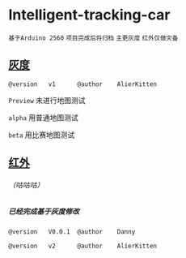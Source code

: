 # Intelligent-tracking-car

`基于Arduino 2560` `项目完成后将归档` `主更灰度` `红外仅做灾备`



## [灰度](https://github.com/AlierKitten/Intelligent-tracking-car/releases/tag/1.12.2)
`@version   v1      @author    AlierKitten`

`Preview`   未进行地图测试

`alpha`     用普通地图测试

`beta`      用比赛地图测试

## [红外](https://github.com/AlierKitten/Intelligent-tracking-car/releases/tag/1.12.2_Infrared)
###### （咕咕咕）
##### 已经完成基于灰度修改

`@version   V0.0.1  @author    Danny`

`@version   v2      @author    AlierKitten`

